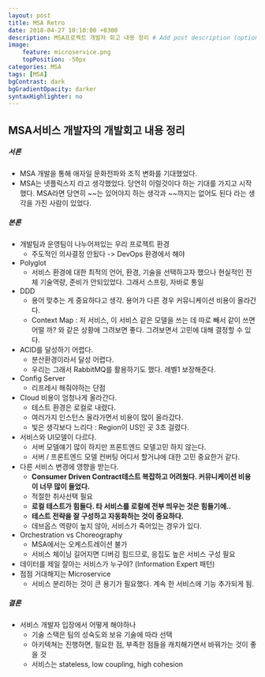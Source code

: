```yaml
---
layout: post
title: MSA Retro
date: 2018-04-27 10:10:00 +0300
description: MSA프로젝트 개발자 회고 내용 정리 # Add post description (optional)
image: 
    feature: microservice.png
    topPosition: -50px
categories: MSA
tags: [MSA] 
bgContrast: dark
bgGradientOpacity: darker
syntaxHighlighter: no
---
```


## MSA서비스 개발자의 개발회고 내용 정리
##### 서론
- MSA 개발을 통해 애자일 문화전파와 조직 변화를 기대했었다.
- MSA는 넷플릭스지 라고 생각했었다. 당연히 이럴것이다 하는 기대를 가지고 시작했다. MSA라면 당연히 ~~는 있어야지 하는 생각과 ~~까지는 없어도 된다 라는 생각을 가진 사람이 있었다.

##### 본론
- 개발팀과 운영팀이 나누어져있는 우리 프로젝트 환경
  - 주도적인 의사결정 안됬다 -> DevOps 환경에서 해야
- Polyglot
  - 서비스 환경에 대한 최적의 언어, 환경, 기술을 선택하고자 했으나 현실적인 전체 기술역량, 준비가 안되있었다. 그래서 스프링, 자바로 통일
- DDD
  - 용어 맞추는 게 중요하다고 생각. 용어가 다른 경우 커뮤니케이션 비용이 올라간다.
  - Context Map : 저 서비스, 이 서비스 같은 모델을 쓰는 데 따로 빼서 같이 쓰면 어떨 까? 와 같은 상황에 그려보면 좋다. 그려보면서 고민에 대해 결정할 수 있다.
- ACID를 달성하기 어렵다.
  - 분산환경이라서 달성 어렵다.
  - 우리는 그래서 RabbitMQ를 활용하기도 했다. 레벨1 보장해준다.
- Config Server
  - 리프레시 해줘야하는 단점
- Cloud 비용이 엄청나게 올라간다.
  - 테스트 환경은 로컬로 내렸다.
  - 여러가지 인스턴스 올라가면서 비용이 많이 올라갔다.
  - 빛은 생각보다 느리다 : Region이 US인 곳 3초 걸렸다.
- 서비스와 UI모델이 다르다.
  - 서버 모델얘기 많이 하지만 프론트엔드 모델고민 하지 않는다.
  - 서버 / 프론트엔드 모델 컨버팅 어디서 할거냐에 대한 고민 중요한거 같다.
- 다른 서비스 변경에 영향을 받는다.
  - __Consumer Driven Contract테스트 복잡하고 어려웠다. 커뮤니케이션 비용이 너무 많이 들었다.__
  - 적절한 취사선택 필요
  - __로컬 테스트가 힘들다. 타 서비스를 로컬에 전부 띄우는 것은 힘들기에..__
  - __테스트 전략을 잘 구성하고 자동화하는 것이 중요하다.__
  - 데브옵스 역량이 높지 않아, 서비스가 죽어있는 경우가 있다.
- Orchestration vs Choreography
  - MSA에서는 오케스트레이션 불가
  - 서비스 체이닝 길어지면 디버깅 힘드므로, 응집도 높은 서비스 구성 필요
- 데이터를 제일 잘아는 서비스가 누구야? (Information Expert 패턴)
- 점점 거대해지는 Microservice
  - 서비스 분리하는 것이 큰 용기가 필요했다. 계속 한 서비스에 기능 추가되게 됨.

##### 결론
- 서비스 개발자 입장에서 어떻게 해야하나
  - 기술 스택은 팀의 성숙도와 보유 기술에 따라 선택
  - 아키텍쳐는 진행하면, 필요한 점, 부족한 점들을 캐치해가면서 바꿔가는 것이 좋을 것
  - 서비스는 stateless, low coupling, high cohesion
